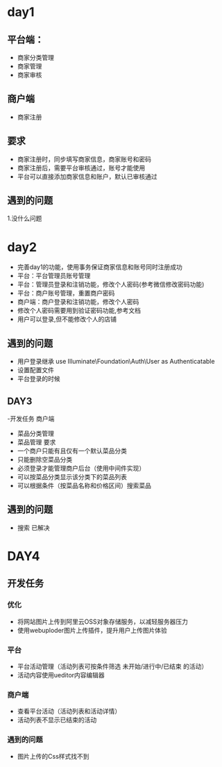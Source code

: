 # day1
## 平台端： 
- 商家分类管理 
- 商家管理 
- 商家审核

## 商户端 
- 商家注册

## 要求 
- 商家注册时，同步填写商家信息，商家账号和密码 
- 商家注册后，需要平台审核通过，账号才能使用 
- 平台可以直接添加商家信息和账户，默认已审核通过
## 遇到的问题
1.没什么问题

# day2
- 完善day1的功能，使用事务保证商家信息和账号同时注册成功
- 平台：平台管理员账号管理
- 平台：管理员登录和注销功能，修改个人密码(参考微信修改密码功能)
- 平台：商户账号管理，重置商户密码
- 商户端：商户登录和注销功能，修改个人密码
- 修改个人密码需要用到验证密码功能,参考文档
- 用户可以登录,但不能修改个人的店铺
## 遇到的问题
- 用户登录继承 use Illuminate\Foundation\Auth\User as Authenticatable
- 设置配置文件 
- 平台登录的时候
## DAY3
-开发任务
商户端 
- 菜品分类管理 
- 菜品管理 
要求 
- 一个商户只能有且仅有一个默认菜品分类 
- 只能删除空菜品分类 
- 必须登录才能管理商户后台（使用中间件实现） 
- 可以按菜品分类显示该分类下的菜品列表 
- 可以根据条件（按菜品名称和价格区间）搜索菜品

## 遇到的问题
- 搜索 已解决

# DAY4
## 开发任务
### 优化 
- 将网站图片上传到阿里云OSS对象存储服务，以减轻服务器压力
- 使用webuploder图片上传插件，提升用户上传图片体验

### 平台 
- 平台活动管理（活动列表可按条件筛选 未开始/进行中/已结束 的活动） 
- 活动内容使用ueditor内容编辑器

### 商户端 
- 查看平台活动（活动列表和活动详情） 
- 活动列表不显示已结束的活动

### 遇到的问题
- 图片上传的Css样式找不到